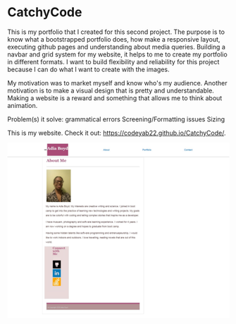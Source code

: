 # CatchyCode

This is my portfolio that I created for this second project. The purpose is to know what a bootstrapped portfolio does, how make a responsive layout, executing github pages and understanding about media queries.
Building a navbar and grid system for my website, it helps to me to create my portfolio in different formats. I want to build flexibility and reliability for this project because I can do what I want to create with the images.

My motivation was to market myself and know who's my audience. Another motivation is to make a visual design that is pretty and understandable. 
Making a website is a reward and something that allows me to think about animation.  

Problem(s) it solve:
grammatical errors
Screening/Formatting issues
Sizing 


This is my website. Check it out: https://codeyab22.github.io/CatchyCode/.

![image](codeyab22.github.io_CatchyCode_.jpg)
